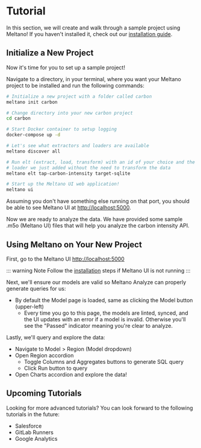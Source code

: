 # Tutorial

In this section, we will create and walk through a sample project using Meltano! If you haven't installed it, check out our [installation guide](/docs/installation.html).

## Initialize a New Project

Now it's time for you to set up a sample project!

Navigate to a directory, in your terminal, where you want your Meltano project to be installed and run the following commands:

```bash
# Initialize a new project with a folder called carbon
meltano init carbon

# Change directory into your new carbon project
cd carbon

# Start Docker container to setup logging
docker-compose up -d

# Let's see what extractors and loaders are available
meltano discover all

# Run elt (extract, load, transform) with an id of your choice and the extractor and
# loader we just added without the need to transform the data
meltano elt tap-carbon-intensity target-sqlite

# Start up the Meltano UI web application!
meltano ui
```

Assuming you don't have something else running on that port, you should be able to see Meltano UI at [http://localhost:5000](http://localhost:5000).

Now we are ready to analyze the data. We have provided some sample .m5o (Meltano UI) files that will help you analyze the carbon intensity API.

## Using Meltano on Your New Project

First, go to the Meltano UI [http://localhost:5000](http://localhost:5000)

::: warning Note
Follow the [installation](/docs/installation.html) steps if Meltano UI is not running
:::

Next, we'll ensure our models are valid so Meltano Analyze can properly generate queries for us:
- By default the Model page is loaded, same as clicking the Model button (upper-left)
    - Every time you go to this page, the models are linted, synced, and the UI updates with an error if a model is invalid. Otherwise you'll see the "Passed" indicator meaning you're clear to analyze.

Lastly, we'll query and explore the data:
- Navigate to Model > Region (Model dropdown)
- Open Region accordion
  - Toggle Columns and Aggregates buttons to generate SQL query
  - Click Run button to query
- Open Charts accordion and explore the data!

## Upcoming Tutorials

Looking for more advanced tutorials? You can look forward to the following tutorials in the future:

- Salesforce
- GitLab Runners
- Google Analytics
